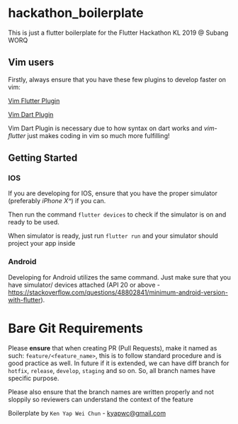 # hackathon_boilerplate

This is just a flutter boilerplate for the Flutter Hackathon KL 2019 @ Subang WORQ

## Vim users

Firstly, always ensure that you have these few plugins to develop faster on vim:

[Vim Flutter Plugin](https://github.com/thosakwe/vim-flutter)

[Vim Dart Plugin](https://github.com/dart-lang/dart-vim-plugin)

Vim Dart Plugin is necessary due to how syntax on dart works and *vim-flutter* just makes coding in vim so much more fulfilling!

## Getting Started

### IOS

If you are developing for IOS, ensure that you have the proper simulator (preferably *iPhone X^*) if you can.

Then run the command `flutter devices` to check if the simulator is on and ready to be used.

When simulator is ready, just run `flutter run` and your simulator should project your app inside

### Android
Developing for Android utilizes the same command. Just make sure that you have simulator/  devices attached (API 20 or above - https://stackoverflow.com/questions/48802841/minimum-android-version-with-flutter).


# Bare Git Requirements

Please **ensure** that when creating PR (Pull Requests), make it named as such: `feature/<feature_name>`, this is to follow standard procedure and is good practice as well. In future if it is extended, we can have diff branch for `hotfix`, `release`, `develop`, `staging` and so on. So, all branch names have specific purpose.

Please also ensure that the branch names are written properly and not sloppily so reviewers can understand the context of the feature

Boilerplate by `Ken Yap Wei Chun` - kyapwc@gmail.com

